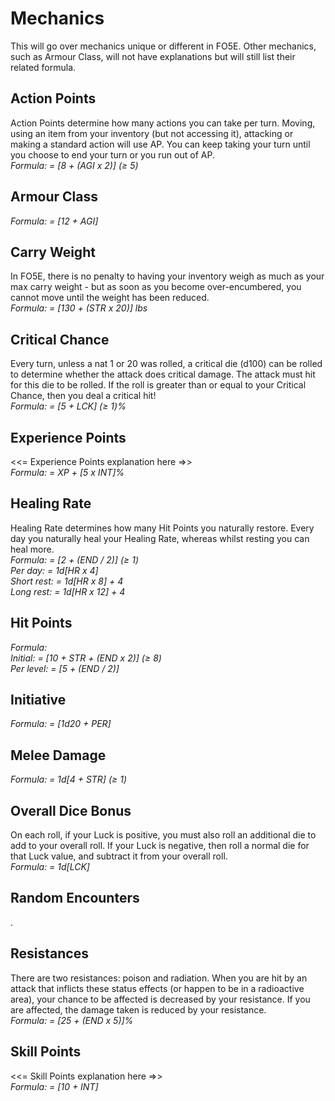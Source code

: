 # Mechanics

This will go over mechanics unique or different in FO5E. Other mechanics, such as Armour Class, will not have explanations but will still list their related formula.

## Action Points

Action Points determine how many actions you can take per turn. Moving, using an item from your inventory (but not accessing it), attacking or making a standard action will use AP. You can keep taking your turn until you choose to end your turn or you run out of AP.  
_Formula: = [8 + (AGI x 2)] (≥ 5)_

## Armour Class

_Formula: = [12 + AGI]_

## Carry Weight

In FO5E, there is no penalty to having your inventory weigh as much as your max carry weight - but as soon as you become over-encumbered, you cannot move until the weight has been reduced.  
_Formula: = [130 + (STR x 20)] lbs_

## Critical Chance

Every turn, unless a nat 1 or 20 was rolled, a critical die (d100) can be rolled to determine whether the attack does critical damage. The attack must hit for this die to be rolled. If the roll is greater than or equal to your Critical Chance, then you deal a critical hit!  
_Formula: = [5 + LCK] (≥ 1)%_

## Experience Points

<<= Experience Points explanation here =>>  
_Formula: = XP + [5 x INT]%_

## Healing Rate

Healing Rate determines how many Hit Points you naturally restore. Every day you naturally heal your Healing Rate, whereas whilst resting you can heal more.  
_Formula: = [2 + (END / 2)] (≥ 1)_  
_Per day: = 1d[HR x 4]_  
_Short rest: = 1d[HR x 8] + 4_  
_Long rest: = 1d[HR x 12] + 4_

## Hit Points

_Formula:_  
_Initial: = [10 + STR + (END x 2)] (≥ 8)_  
_Per level: = [5 + (END / 2)]_

## Initiative

_Formula: = [1d20 + PER]_

## Melee Damage

_Formula: = 1d[4 + STR] (≥ 1)_

## Overall Dice Bonus

On each roll, if your Luck is positive, you must also roll an additional die to add to your overall roll. If your Luck is negative, then roll a normal die for that Luck value, and subtract it from your overall roll.  
_Formula: = 1d[LCK]_

## Random Encounters

.

## Resistances

There are two resistances: poison and radiation. When you are hit by an attack that inflicts these status effects (or happen to be in a radioactive area), your chance to be affected is decreased by your resistance. If you are affected, the damage taken is reduced by your resistance.  
_Formula: = [25 + (END x 5)]%_

## Skill Points

<<= Skill Points explanation here =>>  
_Formula: = [10 + INT]_

